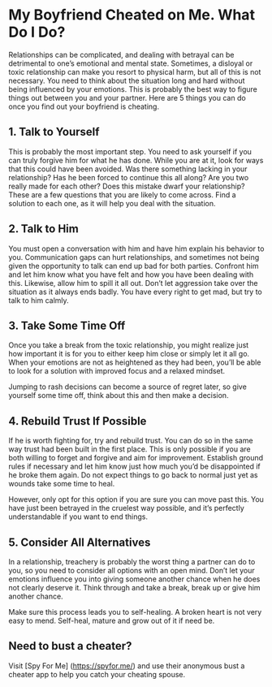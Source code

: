 # My Boyfriend Cheated on Me. What Do I Do?

Relationships can be complicated, and dealing with betrayal can be detrimental to one’s emotional and mental state. Sometimes, a disloyal or toxic relationship can make you resort to physical harm, but all of this is not necessary. You need to think about the situation long and hard without being influenced by your emotions. This is probably the best way to figure things out between you and your partner. Here are 5 things you can do once you find out your boyfriend is cheating. 

## 1. Talk to Yourself
This is probably the most important step. You need to ask yourself if you can truly forgive him for what he has done. While you are at it, look for ways that this could have been avoided. Was there something lacking in your relationship? Has he been forced to continue this all along? Are you two really made for each other? Does this mistake dwarf your relationship? These are a few questions that you are likely to come across. Find a solution to each one, as it will help you deal with the situation. 

## 2. Talk to Him
You must open a conversation with him and have him explain his behavior to you. Communication gaps can hurt relationships, and sometimes not being given the opportunity to talk can end up bad for both parties. Confront him and let him know what you have felt and how you have been dealing with this. Likewise, allow him to spill it all out. Don’t let aggression take over the situation as it always ends badly. You have every right to get mad, but try to talk to him calmly.

## 3. Take Some Time Off
Once you take a break from the toxic relationship, you might realize just how important it is for you to either keep him close or simply let it all go. When your emotions are not as heightened as they had been, you’ll be able to look for a solution with improved focus and a relaxed mindset. 

Jumping to rash decisions can become a source of regret later, so give yourself some time off, think about this and then make a decision. 

## 4. Rebuild Trust If Possible

If he is worth fighting for, try and rebuild trust. You can do so in the same way trust had been built in the first place. This is only possible if you are both willing to forget and forgive and aim for improvement. Establish ground rules if necessary and let him know just how much you’d be disappointed if he broke them again. Do not expect things to go back to normal just yet as wounds take some time to heal.

However, only opt for this option if you are sure you can move past this. You have just been betrayed in the cruelest way possible, and it’s perfectly understandable if you want to end things.

## 5. Consider All Alternatives

In a relationship, treachery is probably the worst thing a partner can do to you, so you need to consider all options with an open mind. Don’t let your emotions influence you into giving someone another chance when he does not clearly deserve it. Think through and take a break, break up or give him another chance. 

Make sure this process leads you to self-healing. A broken heart is not very easy to mend. Self-heal, mature and grow out of it if need be.

## Need to bust a cheater?

Visit [Spy For Me] (https://spyfor.me/) and use their anonymous bust a cheater app to help you catch your cheating spouse.
